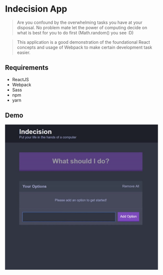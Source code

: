 # Indecision App

> Are you confound by the overwhelming tasks you have at your disposal.
No problem mate let the power of computing 
decide on what is best for you to do first (Math.random() you see :D)

>This application is a good demonstration of the foundational 
React concepts and usage of Webpack to make certain development 
task easier. 

## Requirements   
- ReactJS 
- Webpack 
- Sass
- npm 
- yarn 

## Demo 
![gif_demo](https://raw.githubusercontent.com/ashcyber/indecision-app/master/indecision-app.gif)
